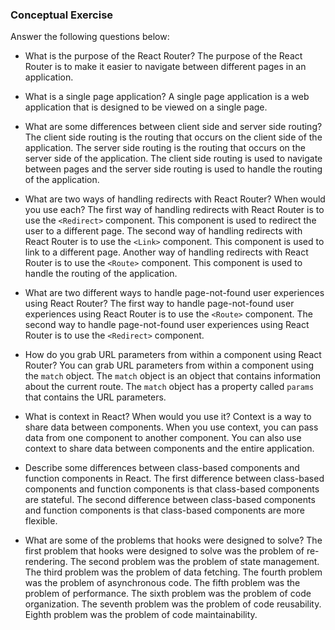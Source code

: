 ### Conceptual Exercise

Answer the following questions below:

- What is the purpose of the React Router?
  The purpose of the React Router is to make it easier to navigate between different pages in an application.

- What is a single page application?
  A single page application is a web application that is designed to be viewed on a single page.

- What are some differences between client side and server side routing?
  The client side routing is the routing that occurs on the client side of the application. The server side routing is the routing that occurs on the server side of the application. The client side routing is used to navigate between pages and the server side routing is used to handle the routing of the application.

- What are two ways of handling redirects with React Router? When would you use each?
  The first way of handling redirects with React Router is to use the `<Redirect>` component. This component is used to redirect the user to a different page. The second way of handling redirects with React Router is to use the `<Link>` component. This component is used to link to a different page. Another way of handling redirects with React Router is to use the `<Route>` component. This component is used to handle the routing of the application.

- What are two different ways to handle page-not-found user experiences using React Router?
  The first way to handle page-not-found user experiences using React Router is to use the `<Route>` component. The second way to handle page-not-found user experiences using React Router is to use the `<Redirect>` component.

- How do you grab URL parameters from within a component using React Router?
  You can grab URL parameters from within a component using the `match` object. The `match` object is an object that contains information about the current route. The `match` object has a property called `params` that contains the URL parameters.

- What is context in React? When would you use it?
  Context is a way to share data between components. When you use context, you can pass data from one component to another component. You can also use context to share data between components and the entire application.

- Describe some differences between class-based components and function
  components in React.
  The first difference between class-based components and function components is that class-based components are stateful. The second difference between class-based components and function components is that class-based components are more flexible.

- What are some of the problems that hooks were designed to solve?
  The first problem that hooks were designed to solve was the problem of re-rendering. The second problem was the problem of state management. The third problem was the problem of data fetching. The fourth problem was the problem of asynchronous code. The fifth problem was the problem of performance. The sixth problem was the problem of code organization. The seventh problem was the problem of code reusability. Eighth problem was the problem of code maintainability.
